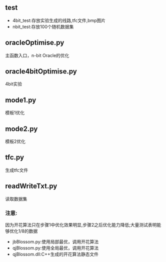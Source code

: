 ## test
- 4bit_test:存放实验生成的线路,tfc文件,bmp图片
- nbit_test:存放100个随机数据集
## oracleOptimise.py
主函数入口，n-bit Oracle的优化
## oracle4bitOptimise.py
4bit实验
## mode1.py
模板1优化
## mode2.py
模板2优化
## tfc.py
生成tfc文件
## readWriteTxt.py
读取数据集


### 注意:
因为开花算法只在步骤1中优化效果明显,步骤2之后优化能力降低;大量测试表明能够优化1/8的数据
- jbBlossom.py:使用局部最优，调用开花算法
- qjBlossom.py:使用全局最优，调用开花算法
- qjBlossom.dll:C++生成的开花算法静态文件